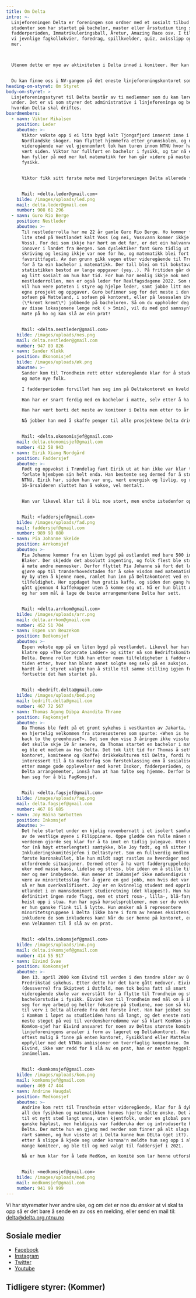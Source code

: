 ```yaml
---
title: Om Delta
intro: >-
  Linjeforeningen Delta er foreningen som ordner med et sosialt tilbud for alle
  studenter som har startet på bachelor, master eller årsstudium ting som
  fadderperioden, Immatrikuleringsball, Åretur, Amazing Race osv. I tillegg har
  vi jevnlige fagkollokvier, foredrag, spillkvelder, quiz, avisslipp og mye, mye
  mer. 



  Utenom dette er mye av aktiviteten i Delta innad i komiteer. Her kan man gjøre alt fra å skrive avis, være bak kulissene på linjeforeningens største arrangementer eller lære seg å brygge øl. "Hvem er det som kan være med på dette?" spør du kanskje. Svaret på det er: alle. For det viktigste er jo å Delta!


  Du kan finne oss i NV-gangen på det eneste linjeforeningskontoret som alltid er åpent. Kom innom og ta n gratis kopper kaffe og slå av en prat da vel!
heading-om-styret: Om Styret
body-om-styret: >
  Linjeforeningsstyret til Delta består av ti medlemmer som du kan lære mer om
  under. Det er vi som styrer det administrative i linjeforeninga og bestemmer
  hvordan Delta skal driftes.
boardmembers:
  - navn: Viktor Mikalsen
    position: Leder
    aboutme: >-
      Viktor vokste opp i ei lita bygd kalt Tjongsfjord innerst inne i de
      Nordlandske skoger. Han flyttet hjemmefra etter grunnskolen, og når
      videregående var vel gjennomført tok han turen innom NTNU hvor han har
      vært siden. Viktor har fullført en bachelor i fysikk, og tar nå et år hvor
      han fyller på med mer kul matematikk før han går videre på master i
      fysikk.


      Viktor fikk sitt første møte med linjeforeningen Delta allerede før fadderperioden hadde startet. Han vandret rundt på campus for å orientere seg litt, og snublet plutselig inn over dørstokken til Delta-kontoret som han enda ikke har klart å komme seg ut av, til karakterkortets store skrekk. Viktor har siden han startet i Delta innehatt mange forskjellige verv, og tilbringer nå sitt andre år i Deltastyret som leder av foreningen.


      Mail: <delta.leder@gmail.com>
    bilde: /images/uploads/led.png
    mail: delta.leder@gmail.com
    number: 908 61 296
  - navn: Guro Rio Berge
    position: Nestleder
    aboutme: >-
      Til nestlederrolla har me 22 år gamle Guro Rio Berge. Ho kommer fra eit
      lite sted på Vestlandet kalt Voss (og nei, Vossvann kommer ikkje fra
      Voss). For dei som ikkje har hørt om det før, er det ein halvannen time
      innover i landet fra Bergen. Som dyslektiker fant Guro tidlig ut at
      skriving og lesing ikkje var noe for ho, og matematikk blei fort
      favorittfaget. Av den grunn gikk vegen etter videregående til Trondheim
      for å ta ein bachelor i matematikk. Der tall blei om til bokstavar, og
      statistikken bestod av lange oppgaver (yey..). På fritiden går det i verv
      og litt sosialt om hun har tid. For hun har nemlig ikkje nok med
      nestlederrollen, men er også leder for Realfagsdagene 2022. Som nestleder
      vil hun vere poteten i styre og hjelpe leder, samt jobbe litt med sine
      egne prosjekt og oppgaver. Guro befinner seg for det meste i den grønne
      sofaen på Matteland, i sofaen på kontoret, eller på lesesalen iherdig
      (\*kremt kremt\*) jobbende på bacheloren. Så om du oppholder deg på noen
      av disse lokasjonene lenge nok ( > 5min), vil du med god sannsynlighet
      møte på ho og kan slå av ein prat!


      Mail: <delta.nestleder@gmail.com>
    bilde: /images/uploads/nes.png
    mail: delta.nestleder@gmail.com
    number: 947 89 826
  - navn: Sander Klokk
    position: Økonomisjef
    bilde: /images/uploads/øk.png
    aboutme: >-
      Sander kom til Trondheim rett etter videregående klar for å studere matte
      og møte nye folk.

      I fadderperioden forvillet han seg inn på Deltakontoret en kveld og fant med det sitt andre hjem. 

      Han har er snart ferdig med en bachelor i matte, selv etter å ha brukt alt for mange timer på Deltakontoret, og har planer om videre å ta en master i informatikk. 

      Han har vært borti det meste av komiteer i Delta men etter to år bestemte han seg for at som sunnmøring var økonomisjef et verv som passet godt.

      Nå jobber han med å skaffe penger til alle prosjektene Delta driver med.


      Mail: <delta.okonomisjef@gmail.com>
    mail: delta.okonomisjef@gmail.com
    number: 412 58 943
  - navn: Eirik Xiang Nordgård
    position: Faddersjef
    aboutme: >-
      Født og oppvokst i Trøndelag fant Eirik ut at han ikke var klar til å
      forlate hjembyen sin helt enda. Han bestemte seg dermed for å studere ved
      NTNU. Eirik har, siden han var ung, vært energisk og livlig, og rundt
      16-årsalderen sluttet han å vokse, vel mentalt. 


      Han var likevel klar til å bli noe stort, men endte istedenfor opp med å bli matamatiker. Her møtte han på Delta og fant ut at dette er stedet han hører hjemme. Som evig ung endte han fort opp med å bli utnevnt til neste års Faddersjef fra og med dag 1. Uvitende om hva det måtte bringe, kastet han seg inn i sitt første verv. Nå er han klar til å ta imot årets fadderbarn.


      Mail: <faddersjef@gmail.com>
    bilde: /images/uploads/fad.png
    mail: faddersjef@gmail.com
    number: 989 98 080
  - navn: Pia Johanne Skeide
    position: Arrkomsjef
    aboutme: >-
      Pia Johanne kommer fra en liten bygd på østlandet med bare 500 innbyggere,
      Blaker. Der skjedde det absolutt ingenting, og folk flest ble stresset av
      å møte andre mennesker. Derfor flyttet Pia Johanne så fort det lot seg
      gjøre opp til trønderhovedstaden for å søke visdom med matematiske fag. I
      ny by uten å kjenne noen, ramlet hun inn på Deltakontoret ved en
      tilfeldighet. Her oppdaget hun gratis kaffe, og siden den gang har hun
      gått gjennom 4 kaffekopper uten å komme seg ut. Nå er hun blitt ArrKomsjef
      og har som mål å lage de beste arrangementene Delta har sett.


      Mail: <delta.arrkom@gmail.com>
    bilde: /images/uploads/arr.png
    mail: delta.arrkom@gmail.com
    number: 452 51 704
  - navn: Espen van Beuzekom
    position: Bedkomsjef
    aboutme: >-
      Espen vokste opp på en liten bygd på vestlandet. Likevel har han klart å
      klatre opp «The Corporate Ladder» og sitter nå som Bedriftskomitesjef i
      Delta. Denne rollen fikk han etter noen tilfeldigheter i fadder-uka og
      tiden etter, hvor han blant annet solgte seg selv på en auksjon. Etter et
      hardt år i styret valgte han å stille til samme stilling igjen for å
      fortsette det han startet på.


      Mail: <bedrift.delta@gmail.com>
    bilde: /images/uploads/bed.png
    mail: bedrift.delta@gmail.com
    number: 467 72 567
  - navn: Thomas Agung Dibpa Anandita Thrane
    position: Fagkomsjef
    aboutme: >-
      Da Thomas ble født på et grønt sykehus i vestkanten av Jakarta, fikk han
      en hjertelig velkommen fra storesøsteren som spurte: «When is he going
      back to the greenhouse?». Det som den vise 3 åringen ikke visste da var at
      det skulle skje 19 år senere, da Thomas startet en bachelor i matematikk
      og ble et medlem av Hus Delta. Det tok litt tid for Thomas å sette pris på
      kontoret, komiteene og (kaffe) drikkekulturen til Delta, fordi han var mer
      interessert til å ta masterfag som førsteklassing enn å sosialisere. Men
      etter mange gode opplevelser med koret Isokor, fadderperioden, og andre
      Delta arrangementer, innså han at han følte seg hjemme. Derfor bestemte
      han seg for å bli FagKomsjef.


      Mail: <delta.fagsjef@gmail.com>
    bilde: /images/uploads/fag.png
    mail: delta.fagsjef@gmail.com
    number: 467 86 685
  - navn: Joy Haina Sørbotten
    position: Inkomsjef
    aboutme: >-
      Det hele startet under en kjølig novembernatt i et isolert samfunn på en
      av de vestlige øyene i Filippinene. Oppe glødde den fulle månen mens
      verdenen gjorde seg klar for å ta imot en tidlig julegave. Uten noe form
      for (nå høyt etterlengtet) samtykke, ble Joy født, og nå sitter hun som
      Inkluderingskomitésjefen i Deltastyret. Som en fullverdig medlem av det
      første koronakullet, ble hun mildt sagt rastløs av hverdager med manglende
      utfordrende situasjoner. Dermed etter å ha vært faddergruppeleder i to
      uker med masse kaos, lidelse og stress, ble idéen om å stille til styret
      mer og mer innbydende. Hun mener at InKomsjef ikke nødvendigvis trenger å
      være av minoritetsslag for å gjøre en god jobb, men hvis det var tilfellet
      så er hun overkvalifisert. Joy er en kvinnelig student med opprinnelse fra
      utlandet i en mannsdominert studieretning (det klappes!). Hun har
      definitivt ingen røde flagg, men et stort rosa-, lilla-, blå-farget flagg
      heist opp i stua. Hun har også hørselsproblemer, men ser du vekk i fra det
      er hun ganske flink til å lytte. Hun ønsker nå å representere
      minoritetsgruppene i Delta (ikke bare i form av hennes eksistens) og å
      inkludere de som inkluderes kan! Når du ser henne på kontoret, er du mer
      enn VelKommen til å slå av en prat.


      Mail: <delta.inkomsjef@gmail.com>
    bilde: /images/uploads/inn.png
    mail: delta.inkomsjef@gmail.com
    number: 414 55 917
  - navn: Eivind Svae
    position: Komkomsjef
    aboutme: >-
      Den 13. april 2000 kom Eivind til verden i den tandre alder av 0 år på
      Fredrikstad sykehus. Etter dette har det bare gått nedover. Eivind er
      (dessverre) fra Skiptvet i Østfold, men tok beina fatt så snart
      videregående skole var overstått for å flytte til Trondheim og starte et
      bachelorstudie i fysikk. Eivind kom til Trondheim med mål om å ikke ta på
      seg for mye arbeid og heller fokusere på studiene, noe som så klart ledet
      til verv i Delta allerede fra det første året. Han har jobbet seg oppover
      i KomKom i løpet av studietiden hans så langt, og det eneste naturlige
      neste steget på vei til verdensherredømme var så klart KomKom-sjef. Som
      KomKom-sjef har Eivind ansvaret for noen av Deltas største komiteer, samt
      linjeforeningens arealer i form av lageret og Deltakontoret. Han er som
      oftest mulig å finne på enten kontoret, Fysikkland eller Matteland, og
      oppfyller med det NTNUs ambisjoner om tverrfaglig kompetanse. Om du ser
      Eivind, ikke vær redd for å slå av en prat, han er nesten hyggelig
      innimellom.


      Mail: <komkomsjef@gmail.com>
    bilde: /images/uploads/kom.png
    mail: komkomsjef@gmail.com
    number: 469 47 444
  - navn: Andrine Haugdal
    position: Medkomsjef
    aboutme: >-
      Andrine kom rett til Trondheim etter videregående, klar for å dykke ned i
      all den fysikken og matematikken hennes hjerte måtte ønske. Det å flytte
      til et nytt sted langt unna, uten kjentfolk, under en global pandemi virka
      ganske håpløst, men heldigvis var fadderuka der og introduserte henne til
      Delta. Der møtte hun en gjeng med nerder som finner på alt slags mulig
      rart sammen, og hun visste at i Delta kunne hun DELta (get it?). Desperat
      etter å slippe å kjede seg under korona'n meldte hun seg opp i alt for
      mange komiteer, og ble til og med valgt til faddersjef i 2021.

      Nå er hun klar for å lede MedKom, en komité som lar henne utforske sine kreative interesser i en ellers faglig hverdag.


      Mail: <medkomsjef@gmail.com>
    bilde: /images/uploads/med.png
    mail: medkomsjef@gmail.com
    number: 941 99 999
---
```

Vi har styremøter hver andre uke, og om det er noe du ønsker at vi skal ta opp så er det bare å sende en av oss en melding, eller send en mail til: [delta@delta.org.ntnu.no](delta@delta.org.ntnu.no)


## Sosiale medier

* [Facebook](https://nb-no.facebook.com/DeltaNTNU/)
* [Instagram](https://www.instagram.com/linjeforeningendelta/)
* [Twitter](https://twitter.com/DeltaNTNU)
* [Youtube](https://www.youtube.com/channel/UCW6mgAETx5tY666gD7cMmNw)


## Tidligere styrer: (Kommer)